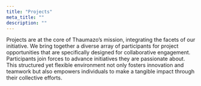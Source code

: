 ```yaml
---
title: "Projects"
meta_title: ""
description: ""
---
```


Projects are at the core of Thaumazo’s mission, integrating the facets of our initiative. We bring together a diverse array of participants for project opportunities that are specifically designed for collaborative engagement. Participants join forces to advance initiatives they are passionate about. This structured yet flexible environment not only fosters innovation and teamwork but also empowers individuals to make a tangible impact through their collective efforts.

